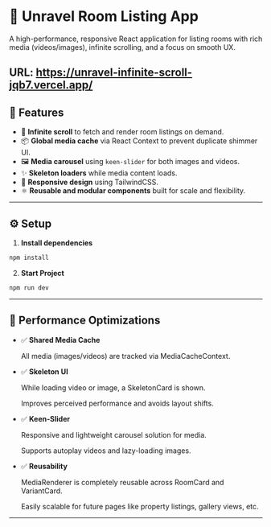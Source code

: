 # 🏨 Unravel Room Listing App

A high-performance, responsive React application for listing rooms with rich media (videos/images), infinite scrolling, and a focus on smooth UX.

URL: https://unravel-infinite-scroll-jqb7.vercel.app/
---

## 🚀 Features

- 🔁 **Infinite scroll** to fetch and render room listings on demand.
- 📦 **Global media cache** via React Context to prevent duplicate shimmer UI.
- 🖼️ **Media carousel** using `keen-slider` for both images and videos.
- ✨ **Skeleton loaders** while media content loads.
- 📱 **Responsive design** using TailwindCSS.
- ⚛️ **Reusable and modular components** built for scale and flexibility.

---

## ⚙️ Setup

1. **Install dependencies**

```bash
npm install
```

2. **Start Project**

```bash
npm run dev
```
---

## 🎯 Performance Optimizations
- ✅ **Shared Media Cache**

    All media (images/videos) are tracked via MediaCacheContext.

- ✅ **Skeleton UI**

    While loading video or image, a SkeletonCard is shown.

    Improves perceived performance and avoids layout shifts.

- ✅ **Keen-Slider**
    
    Responsive and lightweight carousel solution for media.

    Supports autoplay videos and lazy-loading images.

- ✅ **Reusability**
    
    MediaRenderer is completely reusable across RoomCard and VariantCard.

    Easily scalable for future pages like property listings, gallery views, etc.


---

